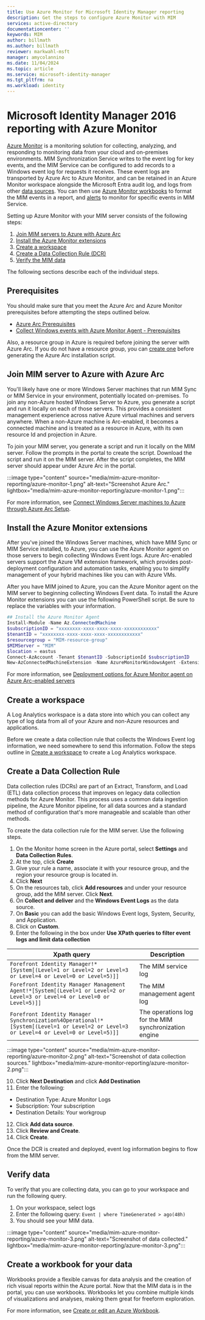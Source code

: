 ```yaml
---
title: Use Azure Monitor for Microsoft Identity Manager reporting
description: Get the steps to configure Azure Monitor with MIM
services: active-directory
documentationcenter: ''
keywords: MIM
author: billmath
ms.author: billmath
reviewer: markwahl-msft
manager: amycolannino
ms.date: 11/04/2024
ms.topic: article
ms.service: microsoft-identity-manager
ms.tgt_pltfrm: na
ms.workload: identity
---
```


# Microsoft Identity Manager 2016 reporting with Azure Monitor
[Azure Monitor](/azure/azure-monitor/overview) is a monitoring solution for collecting, analyzing, and responding to monitoring data from your cloud and on-premises environments. MIM Synchronization Service writes to the event log for key events, and the MIM Service can be configured to add records to a Windows event log for requests it receives. These event logs are transported by Azure Arc to Azure Monitor, and can be retained in an Azure Monitor workspace alongside the Microsoft Entra audit log, and logs from other [data sources](/azure/azure-monitor/data-sources). You can then use [Azure Monitor workbooks](/azure/azure-monitor/visualize/workbooks-overview) to format the MIM events in a report, and [alerts](/azure/azure-monitor/alerts/alerts-overview) to monitor for specific events in MIM Service.

Setting up Azure Monitor with your MIM server consists of the following steps:

 1. [Join MIM servers to Azure with Azure Arc](#join-mim-server-to-azure-with-azure-arc)
 2. [Install the Azure Monitor extensions](#install-the-azure-monitor-extensions)
 3. [Create a workspace](#create-a-data-collection-rule)
 4. [Create a Data Collection Rule (DCR)](#create-a-data-collection-rule)
 5. [Verify the MIM data](#verify-data)


 The following sections describe each of the individual steps.

## Prerequisites
You should make sure that you meet the Azure Arc and Azure Monitor prerequisites before attempting the steps outlined below.

- [Azure Arc Prerequisites](/azure/azure-arc/servers/plan-at-scale-deployment#prerequisites)
- [Collect Windows events with Azure Monitor Agent - Prerequisites](/azure/azure-monitor/agents/data-collection-windows-events#prerequisites)

Also, a resource group in Azure is required before joining the server with Azure Arc. If you do not have a resource group, you can [create one](/azure/azure-resource-manager/management/manage-resource-groups-portal#create-resource-groups) before generating the Azure Arc installation script.

## Join MIM server to Azure with Azure Arc
You'll likely have one or more Windows Server machines that run MIM Sync or MIM Service in your environment, potentially located on-premises. To join any non-Azure hosted Windows Server to Azure, you generate a script and run it locally on each of those servers. This provides a consistent management experience across native Azure virtual machines and servers anywhere. When a non-Azure machine is Arc-enabled, it becomes a connected machine and is treated as a resource in Azure, with its own resource Id and projection in Azure. 

To join your MIM server, you generate a script and run it locally on the MIM server. Follow the prompts in the portal to create the script. Download the script and run it on the MIM server. After the script completes, the MIM server should appear under Azure Arc in the portal.

:::image type="content" source="media/mim-azure-monitor-reporting/azure-monitor-1.png" alt-text="Screenshot Azure Arc." lightbox="media/mim-azure-monitor-reporting/azure-monitor-1.png":::
 

For more information, see [Connect Windows Server machines to Azure through Azure Arc Setup](/azure/azure-arc/servers/onboard-windows-server).


## Install the Azure Monitor extensions
After you've joined the Windows Server machines, which have MIM Sync or MIM Service installed, to Azure, you can use the Azure Monitor agent on those servers to begin collecting Windows Event logs. Azure Arc-enabled servers support the Azure VM extension framework, which provides post-deployment configuration and automation tasks, enabling you to simplify management of your hybrid machines like you can with Azure VMs.

After you have MIM joined to Azure, you can the Azure Monitor agent on the MIM server to beginning collecting Windows Event data. To install the Azure Monitor extensions you can use the following PowerShell script. Be sure to replace the variables with your information. 

```PowerShell
## Install the Azure Monitor Agent
Install-Module -Name Az.ConnectedMachine
$subscriptionID = "xxxxxxxx-xxxx-xxxx-xxxx-xxxxxxxxxxxx" 
$tenantID = "xxxxxxxx-xxxx-xxxx-xxxx-xxxxxxxxxxxx"
$resourcegroup = "MIM-resource-group"
$MIMServer = "MIM"
$location = eastus
Connect-AzAccount -Tenant $tenantID -SubscriptionId $subscriptionID 
New-AzConnectedMachineExtension -Name AzureMonitorWindowsAgent -ExtensionType AzureMonitorWindowsAgent -Publisher Microsoft.Azure.Monitor -ResourceGroupName $resourcegroup -MachineName $MIMServer -Location $location -EnableAutomaticUpgrade
```

For more information, see [Deployment options for Azure Monitor agent on Azure Arc-enabled servers](/azure/azure-arc/servers/concept-log-analytics-extension-deployment)

## Create a workspace 
A Log Analytics workspace is a data store into which you can collect any type of log data from all of your Azure and non-Azure resources and applications.

Before we create a data collection rule that collects the Windows Event log information, we need somewhere to send this information. Follow the steps outline in [Create a workspace](/azure/azure-monitor/logs/quick-create-workspace?tabs=azure-portal#create-a-workspace) to create a Log Analytics workspace.

## Create a Data Collection Rule
Data collection rules (DCRs) are part of an Extract, Transform, and Load (ETL) data collection process that improves on legacy data collection methods for Azure Monitor. This process uses a common data ingestion pipeline, the Azure Monitor pipeline, for all data sources and a standard method of configuration that's more manageable and scalable than other methods.

To create the data collection rule for the MIM server. Use the following steps.

1. On the Monitor home screen in the Azure portal, select **Settings** and **Data Collection Rules**.
2. At the top, click **Create**
3. Give your rule a name, associate it with your resource group, and the region your resource group is located in.
4. Click **Next**
5. On the resources tab, click **Add resources** and under your resource group, add the MIM server. Click **Next**.
6. On **Collect and deliver** and the **Windows Event Logs** as the data source.
7. On **Basic** you can add the basic Windows Event logs, System, Security, and Application.
8. Click on **Custom**.
9. Enter the following in the box under **Use XPath queries to filter event logs and limit data collection**

|Xpath query|Description|
|-----|-----|
|`Forefront Identity Manager!*[System[(Level=1 or Level=2 or Level=3 or Level=4 or Level=0 or Level=5)]]`| The MIM service log|
|`Forefront Identity Manager Management Agent!*[System[(Level=1 or Level=2 or Level=3 or Level=4 or Level=0 or Level=5)]]`|The MIM management agent log|
|`Forefront Identity Manager Synchronization%4Operational!*[System[(Level=1 or Level=2 or Level=3 or Level=4 or Level=0 or Level=5)]]`|The operations log for the MIM synchronization engine|

:::image type="content" source="media/mim-azure-monitor-reporting/azure-monitor-2.png" alt-text="Screenshot of data collection sources." lightbox="media/mim-azure-monitor-reporting/azure-monitor-2.png":::

10. Click **Next Destination** and click **Add Destination**
11. Enter the following:
  - Destination Type: Azure Monitor Logs
  - Subscription: Your subscription
  - Destination Details: Your workgroup

12. Click **Add data source**.
13. Click **Review and Create**.
14. Click **Create**.

Once the DCR is created and deployed, event log information begins to flow from the MIM server.

## Verify data
To verify that you are collecting data, you can go to your workspace and run the following query.

1. On your workspace, select logs
2. Enter the following query: `Event | where TimeGenerated > ago(48h)`
3. You should see your MIM data.
 
 :::image type="content" source="media/mim-azure-monitor-reporting/azure-monitor-3.png" alt-text="Screenshot of data collected." lightbox="media/mim-azure-monitor-reporting/azure-monitor-3.png":::

## Create a workbook for your data
Workbooks provide a flexible canvas for data analysis and the creation of rich visual reports within the Azure portal. Now that the MIM data is in the portal, you can use workbooks. Workbooks let you combine multiple kinds of visualizations and analyses, making them great for freeform exploration.

For more information, see [Create or edit an Azure Workbook](/azure/azure-monitor/visualize/workbooks-create-workbook).
